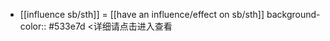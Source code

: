 - [[influence sb/sth]] = [[have an influence/effect on sb/sth]]
  background-color:: #533e7d
  <详细请点击进入查看